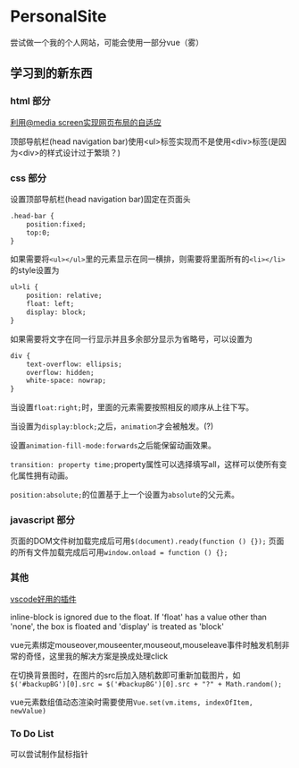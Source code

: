 # PersonalSite

尝试做一个我的个人网站，可能会使用一部分vue（雾）

## 学习到的新东西

### html 部分

[利用@media screen实现网页布局的自适应](https://blog.csdn.net/inuyasha1121/article/details/50777116)

顶部导航栏(head navigation bar)使用\<ul>标签实现而不是使用\<div>标签(是因为\<div>的样式设计过于繁琐？)

### css 部分

设置顶部导航栏(head navigation bar)固定在页面头

``` html
.head-bar {
    position:fixed;
    top:0;
}
```

如果需要将`<ul></ul>`里的元素显示在同一横排，则需要将里面所有的`<li></li>`的style设置为

``` html
ul>li {
    position: relative;
    float: left;
    display: block;
}
```

如果需要将文字在同一行显示并且多余部分显示为省略号，可以设置为

``` html
div {
    text-overflow: ellipsis;
    overflow: hidden;
    white-space: nowrap;
}
```

当设置`float:right;`时，里面的元素需要按照相反的顺序从上往下写。

当设置为`display:block;`之后，`animation`才会被触发。(?)

设置`animation-fill-mode:forwards`之后能保留动画效果。

`transition: property time;`property属性可以选择填写all，这样可以使所有变化属性拥有动画。

`position:absolute;`的位置基于上一个设置为`absolute`的父元素。

### javascript 部分

页面的DOM文件树加载完成后可用`$(document).ready(function () {});`
页面的所有文件加载完成后可用`window.onload = function () {};`

### 其他

[vscode好用的插件](https://segmentfault.com/a/1190000011779959)

inline-block is ignored due to the float. If 'float' has a value other than 'none', the box is floated and 'display' is treated as 'block'

vue元素绑定mouseover,mouseenter,mouseout,mouseleave事件时触发机制非常的奇怪，这里我的解决方案是换成处理click

在切换背景图时，在图片的src后加入随机数即可重新加载图片，如`$('#backupBG')[0].src = $('#backupBG')[0].src + "?" + Math.random();`

vue元素数组值动态渲染时需要使用`Vue.set(vm.items, indexOfItem, newValue)`

### To Do List

可以尝试制作鼠标指针